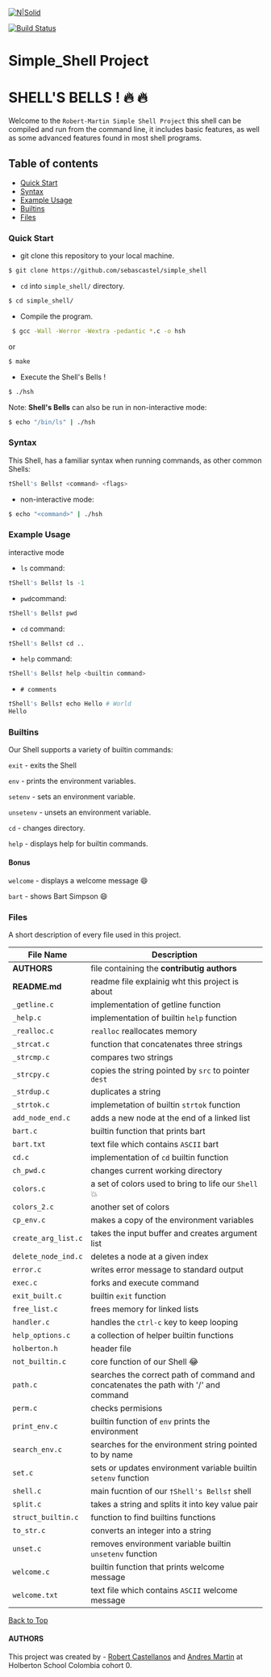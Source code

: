 [![N|Solid](https://cldup.com/dTxpPi9lDf.thumb.png)](https://nodesource.com/products/nsolid)

[![Build Status](https://travis-ci.org/joemccann/dillinger.svg?branch=master)](https://travis-ci.org/joemccann/dillinger)
# Simple_Shell Project
<a name="top"></a>
# SHELL'S BELLS ! :fire: :fire:
Welcome to the `Robert-Martin Simple Shell Project` this shell can be compiled and run from the command line, it includes basic features, as well as some advanced features found in most shell programs.

## Table of contents
* [Quick Start](#item1)
* [Syntax](#item2)
* [Example Usage](#item3)
* [Builtins](#item4)
* [Files](#item5)
 
<a name="item1"></a>
### Quick Start
 - git clone this repository to your local machine.
 ```sh
 $ git clone https://github.com/sebascastel/simple_shell
 ```
 - `cd` into `simple_shell/` directory. 
```sh
$ cd simple_shell/
```
 - Compile the program.
```sh 
 $ gcc -Wall -Werror -Wextra -pedantic *.c -o hsh
```
or
```sh
$ make 
```
- Execute the Shell's Bells !
```sh
$ ./hsh
```
Note: **Shell's Bells** can also be run in non-interactive mode:
```sh
$ echo "/bin/ls" | ./hsh
```

<a name="item2"></a>
### Syntax
This Shell, has a familiar syntax when running commands, as other common Shells:
 ```s
 †Shell's Bells† <command> <flags>
 ```
 
 - non-interactive mode:
 ```sh
 $ echo "<command>" | ./hsh
 ```
 <a name="item3"></a>
 ### Example Usage
 interactive mode
  - `ls` command:
 ```s
 †Shell's Bells† ls -1
 ``` 
 - `pwd`command:
 ```s
 †Shell's Bells† pwd
 ``` 
 - `cd` command:
 ```s
 †Shell's Bells† cd ..
 ``` 
 - `help` command:
 ```s
 †Shell's Bells† help <builtin command>
 ``` 
 - `# comments`
  ```s
 †Shell's Bells† echo Hello # World
 Hello
 ``` 
 <a name="item4"></a>
### Builtins

Our Shell supports a variety of builtin commands:  

`exit` - exits the Shell  

`env` - prints the environment variables.  

`setenv` - sets an environment variable.  

`unsetenv` - unsets an environment variable.  

`cd` - changes directory.  

`help` - displays help for builtin commands.  

#### Bonus
`welcome` - displays a welcome message :smile:  

`bart` - shows Bart Simpson :smile:
 
  <a name="item5"></a>
### Files

A short description of every file used in this project.

| File Name | Description   | 
|---- | ------------ | 
| **AUTHORS**  | file containing the **contributig authors**    | 
| **README.md**  | readme file explainig wht this project is about  |
| `_getline.c`  | implementation of getline function |
| `_help.c` | implementation of builtin `help` function          |
| `_realloc.c` | `realloc` reallocates memory          |
| `_strcat.c` | function that concatenates three strings          |
| `_strcmp.c` | compares two strings          |
| `_strcpy.c` | copies the string pointed by `src` to pointer `dest`        |
| `_strdup.c` | duplicates a string          |
| `_strtok.c` | implemetation of builtin `strtok` function          |
| `add_node_end.c` | adds a new node at the end of a linked list         |
| `bart.c` | builtin function that prints bart          |
| `bart.txt` | text file which contains `ASCII` bart          |
| `cd.c` | implementation of `cd` builtin function          |
| `ch_pwd.c` | changes current working directory
| `colors.c` | a set of colors used to bring to life our `Shell` :boom: |
| `colors_2.c` | another set of colors       |
| `cp_env.c` | makes a copy of the environment variables        |
| `create_arg_list.c` | takes the input buffer and creates argument list    |
| `delete_node_ind.c` | deletes a node at a given index   |
| `error.c` | writes error message to standard output    |
| `exec.c` | forks and execute command |
| `exit_built.c` | builtin `exit` function    |
| `free_list.c` | frees memory for linked lists  | 
| `handler.c` |  handles the `ctrl-c` key to keep looping |
| `help_options.c` | a collection of helper builtin functions    |
| `holberton.h` | header file    |
| `not_builtin.c` | core function of our Shell :joy:    |
| `path.c` | searches the correct path of command and concatenates the path with '/' and command   |
| `perm.c` | checks permisions |
| `print_env.c` | builtin function of `env` prints the environment|
| `search_env.c` | searches for the environment string pointed to by name |
| `set.c` | sets or updates environment variable builtin `setenv` function |
| `shell.c` | main fucntion of our `†Shell's Bells†` shell |
| `split.c` | takes a string and splits it into key value pair |
| `struct_builtin.c` | function to find builtins functions |
| `to_str.c` | converts an integer into a string |
| `unset.c` |  removes environment variable builtin `unsetenv` function |
| `welcome.c` | builtin function that prints welcome message |
| `welcome.txt` | text file which contains `ASCII` welcome message |


[Back to Top](#top)

#### AUTHORS 
This project was created by -  [Robert Castellanos](https://github.com/sebascastel) and [Andres Martin](https://github.com/andres-martin) at Holberton School Colombia cohort 0.
 
